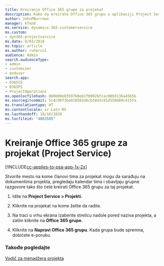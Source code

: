 ```yaml
---
title: Kreiranje Office 365 grupe za projekat
description: Kako da kreirate Office 365 grupu u aplikaciji Project Service
author: JohnPBurrows
manager: kfend
ms.service: dynamics-365-customerservice
ms.custom:
- dyn365-projectservice
ms.date: 8/03/2018
ms.topic: article
ms.author: ruhercul
audience: Admin
search.audienceType:
- admin
- customizer
- enduser
search.app:
- D365CE
- D365PS
- ProjectOperations
ms.openlocfilehash: 080b00e03597b0e81f09926fcac0093136a4565b
ms.sourcegitcommit: 5c4c9bf3ba018562d6cb3443c01d550489c415fa
ms.translationtype: HT
ms.contentlocale: sr-Latn-RS
ms.lasthandoff: 10/16/2020
ms.locfileid: "4083585"
---
```

# <a name="create-an-office-365-group-for-a-project-project-service"></a>Kreiranje Office 365 grupe za projekat (Project Service)

[!INCLUDE[cc-applies-to-psa-app-1x-2x](../includes/cc-applies-to-psa-app-1x-2x.md)]

Stvorite mesto na kome članovi tima za projekat mogu da sarađuju na dokumentima projekta, pregledaju kalendar tima i obavljaju grupne razgovore tako što ćete kreirati Office 365 grupu za taj projekat.  
  
1.  Idite na **Project Service > Projekti**.  
  
2.  Kliknite na projekat na kome želite da radite.  
  
3.  Na traci u vrhu ekrana izaberite strelicu nadole pored naziva projekta, a zatim kliknite na **Office 365 grupe**.  
  
4.  Kliknite na **Napravi Office 365 grupu**. Kada grupa bude spremna, dobićete e-poruku.  
  
### <a name="see-also"></a>Takođe pogledajte  
 [Vodič za menadžera projekta](../psa/project-manager-guide.md)
